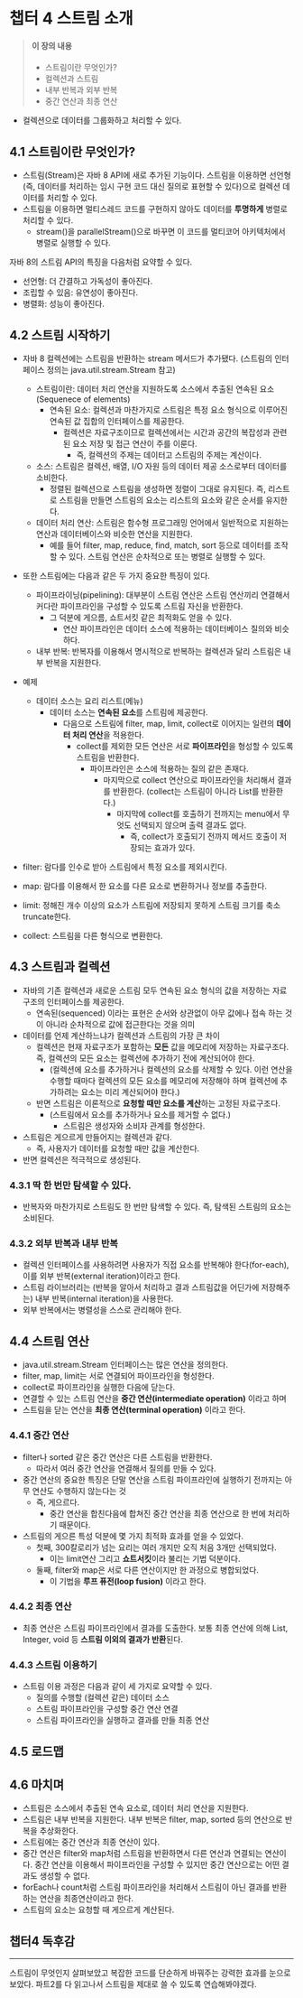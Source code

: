 # 챕터 4 스트림 소개

> #### 이 장의 내용
> - 스트림이란 무엇인가?
> - 컬렉션과 스트림
> - 내부 반복과 외부 반복
> - 중간 연산과 최종 연산

- 컬렉션으로 데이터를 그룹화하고 처리할 수 있다.

## 4.1 스트림이란 무엇인가?
- 스트림(Stream)은 자바 8 API에 새로 추가된 기능이다. 스트림을 이용하면 선언형
(즉, 데이터를 처리하는 임시 구현 코드 대신 질의로 표현할 수 있다)으로 컬렉션 데이터를 처리할 수 있다.
- 스트림을 이용하면 멀티스레드 코드를 구현하지 않아도 데이터를 **투명하게** 병렬로 처리할 수 있다.
  - stream()을 parallelStream()으로 바꾸면 이 코드를 멀티코어 아키텍처에서 병렬로 실행할 수 있다.

자바 8의 스트림 API의 특징을 다음처럼 요약할 수 있다.
- 선언형: 더 간결하고 가독성이 좋아진다.
- 조립할 수 있음: 유연성이 좋아진다.
- 병렬화: 성능이 좋아진다.

## 4.2 스트림 시작하기
- 자바 8 컬렉션에는 스트림을 반환하는 stream 메서드가 추가됐다.
  (스트림의 인터페이스 정의는 java.util.stream.Stream 참고)
  - 스트림이란: 데이터 처리 연산을 지원하도록 소스에서 추출된 연속된 요소(Sequenece of elements)
    - 연속된 요소: 컬렉션과 마찬가지로 스트림은 특정 요소 형식으로 이루어진 연속된 값 집합의 인터페이스를 제공한다.
      - 컬렉션은 자료구조이므로 컬렉션에서는 시간과 공간의 복잡성과 관련된 요소 저장 및 접근 연산이 주를 이룬다.
        - 즉, 컬렉션의 주제는 데이터고 스트림의 주제는 계산이다.
  - 소스: 스트림은 컬렉션, 배열, I/O 자원 등의 데이터 제공 소스로부터 데이터를 소비한다.
    - 정렬된 컬렉션으로 스트림을 생성하면 정렬이 그대로 유지된다. 즉, 리스트로 스트림을 만들면 스트림의 요소는 리스트의 요소와 같은 순서를 유지한다.
  - 데이터 처리 연산: 스트림은 함수형 프로그래밍 언어에서 일반적으로 지원하는 연산과 데이터베이스와 비슷한 연산을 지원한다.
    - 예를 들어 filter, map, reduce, find, match, sort 등으로 데이터를 조작할 수 있다. 스트림 연산은 순차적으로 또는 병렬로
실행할 수 있다.

- 또한 스트림에는 다음과 같은 두 가지 중요한 특징이 있다.
  - 파이프라이닝(pipelining): 대부분이 스트림 연산은 스트림 연산끼리 연결해서 커다란 파이프라인을 구성할 수 있도록 스트림 자신을 반환한다.
    - 그 덕분에 게으름, 쇼트서킷 같은 최적화도 얻을 수 있다.
      - 연산 파이프라인은 데이터 소스에 적용하는 데이터베이스 질의와 비슷하다.
  - 내부 반복: 반복자를 이용해서 명시적으로 반복하는 컬렉션과 달리 스트림은 내부 반복을 지원한다. 
- 예제
  - 데이터 소스는 요리 리스트(메뉴)
    - 데이터 소스는 **연속된 요소**를 스트림에 제공한다.
      - 다음으로 스트림에 filter, map, limit, collect로 이어지는 일련의 **데이터 처리 연산**을 적용한다.
        - collect를 제외한 모든 연산은 서로 **파이프라인**을 형성할 수 있도록 스트림을 반환한다.
          - 파이프라인은 소스에 적용하는 질의 같은 존재다.
            - 마지막으로 collect 연산으로 파이프라인을 처리해서 결과를 반환한다. (collect는 스트림이 아니라 List를 반환한다.)
              - 마지막에 collect를 호출하기 전까지는 menu에서 무엇도 선택되지 않으며 출력 결과도 없다.
                - 즉, collect가 호출되기 전까지 메서드 호출이 저장되는 효과가 있다.
- filter: 람다를 인수로 받아 스트림에서 특정 요소를 제외시킨다. 
- map: 람다를 이용해서 한 요소를 다른 요소로 변환하거나 정보를 추출한다. 
- limit: 정해진 개수 이상의 요소가 스트림에 저장되지 못하게 스트림 크기를 축소 truncate한다.
- collect: 스트림을 다른 형식으로 변환한다. 

## 4.3 스트림과 컬렉션
- 자바의 기존 컬렉션과 새로운 스트림 모두 연속된 요소 형식의 값을 저장하는 자료구조의 인터페이스를 제공한다.
  - 연속된(sequenced) 이라는 표현은 순서와 상관없이 아무 값에나 접속 하는 것이 아니라 순차적으로 값에 접근한다는 것을 의미
- 데이터를 언제 계산하느냐가 컬렉션과 스트림의 가장 큰 차이
  - 컬렉션은 현재 자료구조가 포함하는 **모든** 값을 메모리에 저장하는 자료구조다. 즉, 컬렉션의 모든 요소는 컬렉션에 추가하기
전에 계산되어야 한다.
    - (컬렉션에 요소를 추가하거나 컬렉션의 요소를 삭제할 수 있다. 이런 연산을 수행할 때마다 컬렉션의 모든 요소를 메모리에
저장해야 하며 컬렉션에 추가하려는 요소는 미리 계산되어야 한다.)
  - 반면 스트림은 이론적으로 **요청할 때만 요소를 계산**하는 고정된 자료구조다.
    - (스트림에서 요소를 추가하거나 요소를 제거할 수 없다.)
      - 스트림은 생성자와 소비자 관계를 형성한다.
- 스트림은 게으르게 만들어지는 컬렉션과 같다.
  - 즉, 사용자가 데이터를 요청할 때만 값을 계산한다.
- 반면 컬렉션은 적극적으로 생성된다.


### 4.3.1 딱 한 번만 탐색할 수 있다.
- 반복자와 마찬가지로 스트림도 한 번만 탐색할 수 있다. 즉, 탐색된 스트림의 요소는 소비된다.


### 4.3.2 외부 반복과 내부 반복
- 컬렉션 인터페이스를 사용하려면 사용자가 직접 요소를 반복해야 한다(for-each), 이를 외부 반복(external iteration)이라고 한다.
- 스트림 라이브러리는 (반복을 알아서 처리하고 결과 스트림값을 어딘가에 저장해주는) 내부 반복(internal iteration)을 사용한다.
- 외부 반복에서는 병렬성을 스스로 관리해야 한다.

## 4.4 스트림 연산
- java.util.stream.Stream 인터페이스는 많은 연산을 정의한다.
- filter, map, limit는 서로 연결되어 파이프라인을 형성한다.
- collect로 파이프라인을 실행한 다음에 닫는다.
- 연결할 수 있는 스트림 연산을 **중간 연산(intermediate operation)** 이라고 하며
- 스트림을 닫는 연산을 **최종 연산(terminal operation)** 이라고 한다.


### 4.4.1 중간 연산
- filter나 sorted 같은 중간 연산은 다른 스트림을 반환한다.
  - 따라서 여러 중간 연산을 연결해서 질의를 만들 수 있다.
- 중간 연산의 중요한 특징은 단말 연산을 스트림 파이프라인에 실행하기 전까지는 아무 연산도 수행하지 않는다는 것
  - 즉, 게으르다.
    - 중간 연산을 합친다음에 합쳐진 중간 연산을 최종 연산으로 한 번에 처리하기 때문이다.
- 스트림의 게으른 특성 덕분에 몇 가지 최적화 효과를 얻을 수 있었다.
  - 첫째, 300칼로리가 넘는 요리는 여러 개지만 오직 처음 3개만 선택되었다.
    - 이는 limit연산 그리고 **쇼트서킷**이라 불리는 기법 덕분이다.
  - 둘째, filter와 map은 서로 다른 연산이지만 한 과정으로 병합되었다.
    - 이 기법을 **루프 퓨전(loop fusion)** 이라고 한다.

### 4.4.2 최종 연산
- 최종 연산은 스트림 파이프라인에서 결과를 도출한다. 보통 최종 연산에 의해 List, Integer, void 등 **스트림 이외의 결과가 반환**된다.

### 4.4.3 스트림 이용하기
- 스트림 이용 과정은 다음과 같이 세 가지로 요약할 수 있다.
  - 질의를 수행할 (컬렉션 같은) 데이터 소스
  - 스트림 파이프라인을 구성할 중간 연산 연결
  - 스트림 파이프라인을 실행하고 결과를 만들 최종 연산

## 4.5 로드맵

## 4.6 마치며
- 스트림은 소스에서 추출된 연속 요소로, 데이터 처리 연산을 지원한다.
- 스트림은 내부 반복을 지원한다. 내부 반복은 filter, map, sorted 등의 연산으로 반복을 추상화한다.
- 스트림에는 중간 연산과 최종 연산이 있다.
- 중간 연산은 filter와 map처럼 스트림을 반환하면서 다른 연산과 연결되는 연산이다. 중간 연산을 이용해서 파이프라인을 구성할 수 있지만
중간 연산으로는 어떤 결과도 생성할 수 없다.
- forEach나 count처럼 스트림 파이프라인을 처리해서 스트림이 아닌 결과를 반환하는 연산을 최종연산이라고 한다.
- 스트림의 요소는 요청할 때 게으르게 계산된다.


## 챕터4 독후감

---
스트림이 무엇인지 살펴보았고 복잡한 코드를 단순하게 바꿔주는 강력한 효과를 눈으로 보았다. 파트2를 다 읽고나서 스트림을 제대로 쓸 수 있도록
연습해봐야겠다.